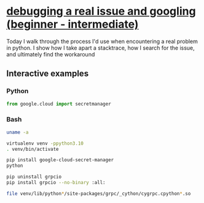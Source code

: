 # [debugging a real issue and googling (beginner - intermediate)](https://youtu.be/IQsat6EA0-M)

Today I walk through the process I'd use when encountering a real problem in python.  I show how I take apart a stacktrace, how I search for the issue, and ultimately find the workaround

## Interactive examples

### Python

```python
from google.cloud import secretmanager
```

### Bash

```bash
uname -a

virtualenv venv -ppython3.10
. venv/bin/activate

pip install google-cloud-secret-manager
python

pip uninstall grpcio
pip install grpcio --no-binary :all:

file venv/lib/python*/site-packages/grpc/_cython/cygrpc.cpython*.so
```
